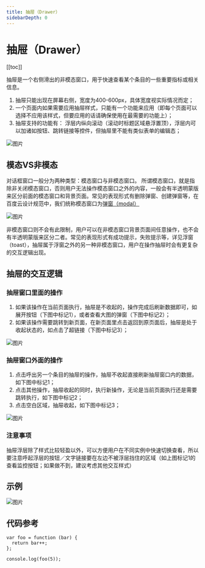 ```yaml
---
title: 抽屉（Drawer）
sidebarDepth: 0
---
```


# 抽屉（Drawer）

[[toc]]

抽屉是一个右侧滑出的非模态窗口，用于快速查看某个条目的一些重要指标或相关信息。

 1. 抽屉只能出现在屏幕右侧，宽度为400-600px，具体宽度视实际情况而定；
 2. 一个页面内如果需要应用抽屉样式，只能有一个功能来应用（即每个页面可以选择不应用该样式，但要应用的话请确保使用在最需要的功能上）；   
 3. 抽屉支持的功能有： 浮层内纵向滚动（滚动时标题区域悬浮置顶），浮层内可以加诸如按钮、跳转链接等控件，但抽屉里不能有类似表单的编辑态；

![图片](http://baiduyun-guideline.bj.bcebos.com/console/widget/Drawer/01_2x.png)


## 模态VS非模态

对话框窗口一般分为两种类型：模态窗口与非模态窗口。
所谓模态窗口，就是指除非关闭模态窗口，否则用户无法操作模态窗口之外的内容，一般会有半透明蒙版来区分前面的模态窗口和背景页面。常见的表现形式有删除弹窗、创建弹窗等，在百度云设计规范中，我们统称模态窗口为[弹窗（modal）](/console/modal.md)

![图片](http://baiduyun-guideline.bj.bcebos.com/console/widget/Drawer/02_2x.png)

非模态窗口则不会有此限制，用户可以在非模态窗口背景页面间任意操作，也不会有半透明蒙版来区分二者。常见的表现形式有成功提示，失败提示等，详见浮窗（toast），抽屉属于浮窗之外的另一种非模态窗口，用户在操作抽屉时会有更复杂的交互逻辑出现。

## 抽屉的交互逻辑

### 抽屉窗口里面的操作

 1. 如果该操作在当前页面执行，抽屉是不收起的，操作完成后刷新数据即可，如展开按钮（下图中标记1），或者查看大图的弹窗（下图中标记2）；
 2. 如果该操作需要跳转到新页面，在新页面里点击返回到原页面后，抽屉是处于收起状态的，如点击了超链接（下图中标记3）；

![图片](http://baiduyun-guideline.bj.bcebos.com/console/widget/Drawer/03_2x.png)

### 抽屉窗口外面的操作

 1. 点击呼出另一个条目的抽屉的操作，抽屉不收起直接刷新抽屉窗口内的数据，如下图中标记1；
 2. 点击其他操作，抽屉收起的同时，执行新操作，无论是当前页面执行还是需要跳转执行，如下图中标记2；
 3. 点击空白区域，抽屉收起，如下图中标记3；

![图片](http://baiduyun-guideline.bj.bcebos.com/console/widget/Drawer/04_2x.png)

### 注意事项

抽屉浮层除了样式比较轻盈以外，可以方便用户在不同实例中快速切换查看，所以要注意呼起浮层的按钮／文字链接要在左边不被浮层挡住的区域（如上图标记1的查看监控按钮；如果做不到，建议考虑其他交互样式）

## 示例

![图片](http://baiduyun-guideline.bj.bcebos.com/console/widget/Drawer/05_2x.png)


## 代码参考

``` js{2}
var foo = function (bar) {
  return bar++;
};

console.log(foo(5));
``` 